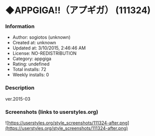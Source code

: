 # ◆APPGIGA!!（アプギガ） (111324)

### Information
- Author: sogiotos (unknown)
- Created at: unknown
- Updated at: 3/10/2015, 2:46:46 AM
- License: NO-REDISTRIBUTION
- Category: appgiga
- Rating: undefined
- Total installs: 72
- Weekly installs: 0


### Description
ver.2015-03


### Screenshots (links to userstyles.org)
![https://userstyles.org/style_screenshots/111324-after.png](https://userstyles.org/style_screenshots/111324-after.png)



